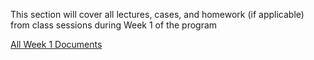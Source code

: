 This section will cover all lectures, cases, and homework (if applicable) from class sessions during Week 1 of the program

[All Week 1 Documents](https://elite-height-60d.notion.site/Week-1-14f738528d8a80f78da1d7adb2944858?pvs=4)
